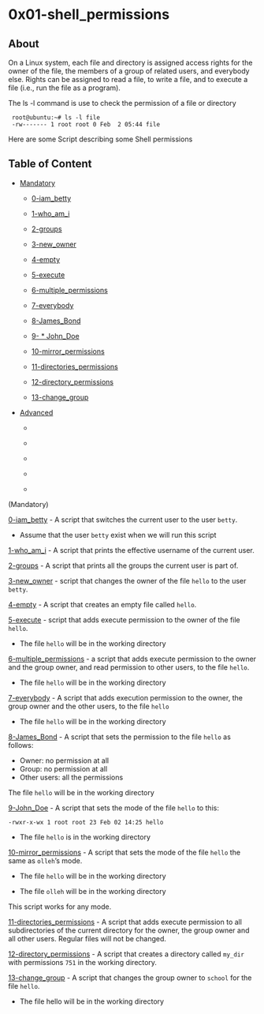 # 0x01-shell_permissions

 ## About


On a Linux system, each file and directory is assigned access rights for the owner of the file, the members of a group of related users, and everybody else. Rights can be assigned to read a file, to write a file, and to execute a file (i.e., run the file as a program).

The ls -l command is use to check the permission of a file or directory
      
     root@ubuntu:~# ls -l file
     -rw------- 1 root root 0 Feb  2 05:44 file

Here are some Script describing some Shell permissions
 
## Table of Content


* [Mandatory](Mandatory)

  * [0-iam_betty](#0-iam_betty)

  * [1-who_am_i](#who_am_i)

  * [2-groups](#2-groups)

  * [3-new_owner](#3-new_owner)

  * [4-empty](#4-empty)

  * [5-execute](#5-execute)

  * [6-multiple_permissions](#6-multiple_permissions)

  * [7-everybody](#7-everybody)

  * [8-James_Bond](#8-James_Bond)

  * [9- * John_Doe](#9-John_Doe)

  * [10-mirror_permissions](#10-mirror_permissions)

  * [11-directories_permissions](#11-directories_permissions)

  * [12-directory_permissions](#12-directory_permissions)

  * [13-change_group](#13-change_group)

* [Advanced](Advanced)

  * []()

  * []()
 
  * []()
 
  * []()
 
  * []()


(Mandatory)

[0-iam_betty](0-iam_betty) - A script that switches the current user to the user `betty`.

 - Assume that the user `betty` exist when we will run this script
   
[1-who_am_i](1-who_am_i) - A script that prints the effective username of the current user.

      
[2-groups](2-groups) - A  script that prints all the groups the current user is part of. 


[3-new_owner](3-new_owner) -  script that changes the owner of the file `hello` to the user `betty`.


[4-empty](4-empty) - A script that creates an empty file called `hello`.


[5-execute](5-execute) - script that adds execute permission to the owner of the file `hello`.

- The file `hello` will be in the working directory


[6-multiple_permissions](6-multiple_permissions) - a script that adds execute permission to the owner and the group owner, and read permission to other users, to the file `hello`.

- The file `hello` will be in the working directory


[7-everybody](7-everybody) - A script that adds execution permission to the owner, the group owner and the other users, to the file `hello`

-  The file `hello` will be in the working directory


[8-James_Bond](8-James_Bond) - A script that sets the permission to the file `hello` as follows:

- Owner: no permission at all
- Group: no permission at all
- Other users: all the permissions

The file `hello` will be in the working directory 


[9-John_Doe](9-John_Doe) - A script that sets the mode of the file `hello` to this:

```
-rwxr-x-wx 1 root root 23 Feb 02 14:25 hello
```

- The file `hello` is in the working directory


[10-mirror_permissions](10-mirror_permissions) - A script that sets the mode of the file `hello` the same as `olleh`’s mode.

- The file `hello` will be in the working directory

- The file `olleh` will be in the working directory

This script works for any mode.


[11-directories_permissions](11-directories_permissions) - A script that adds execute permission to all subdirectories of the current directory for the owner, the group owner and all other users. Regular files will not be changed.


[12-directory_permissions](12-directory_permissions) - A script that creates a directory called `my_dir` with permissions `751` in the working directory.


[13-change_group](13-change_group) - A script that changes the group owner to `school` for the file `hello`.

- The file hello will be in the working directory

